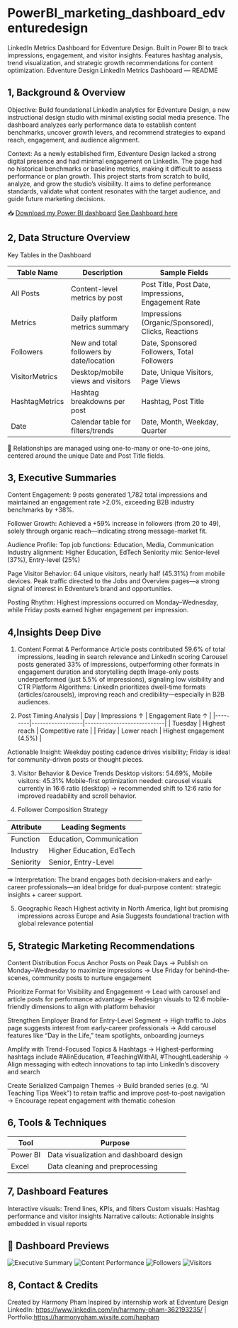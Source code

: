 # PowerBI_marketing_dashboard_edventuredesign
LinkedIn Metrics Dashboard for Edventure Design. Built in Power BI to track impressions, engagement, and visitor insights. Features hashtag analysis, trend visualization, and strategic growth recommendations for content optimization.
Edventure Design LinkedIn Metrics Dashboard — README

## 1️, Background & Overview
Objective:
 Build foundational LinkedIn analytics for Edventure Design, a new instructional design studio with minimal existing social media presence. The dashboard analyzes early performance data to establish content benchmarks, uncover growth levers, and recommend strategies to expand reach, engagement, and audience alignment.

Context:
As a newly established firm, Edventure Design lacked a strong digital presence and had minimal engagement on LinkedIn. The page had no historical benchmarks or baseline metrics, making it difficult to assess performance or plan growth. This project starts from scratch to build, analyze, and grow the studio’s visibility. It aims to define performance standards, validate what content resonates with the target audience, and guide future marketing decisions.

📥 [Download my Power BI dashboard](https://drive.google.com/file/d/1fgWwlwA7OGkbP2N-_WKXW77vhZc01p9Z/view?usp=sharing)
[See Dashboard here](https://app.powerbi.com/view?r=eyJrIjoiN2NiYjRhZmQtMWQ1Ny00N2I5LWE3OTUtNWM4NGJkZjc5YWViIiwidCI6IjQxYWI0MmE5LTM4MWItNDhjZi04YTg1LTcyMDQ2NDkyMjk3NiIsImMiOjEwfQ%3D%3D)

## 2️, Data Structure Overview
Key Tables in the Dashboard

| Table Name      | Description                              | Sample Fields                                      |
|-----------------|------------------------------------------|----------------------------------------------------|
| All Posts       | Content-level metrics by post            | Post Title, Post Date, Impressions, Engagement Rate|
| Metrics         | Daily platform metrics summary           | Impressions (Organic/Sponsored), Clicks, Reactions |
| Followers       | New and total followers by date/location | Date, Sponsored Followers, Total Followers         |
| VisitorMetrics  | Desktop/mobile views and visitors        | Date, Unique Visitors, Page Views                  |
| HashtagMetrics  | Hashtag breakdowns per post              | Hashtag, Post Title                                |
| Date            | Calendar table for filters/trends        | Date, Month, Weekday, Quarter                      |

📌 Relationships are managed using one-to-many or one-to-one joins, centered around the unique Date and Post Title fields. 

## 3, Executive Summaries
Content Engagement: 9 posts generated 1,782 total impressions and maintained an engagement rate >2.0%, exceeding B2B industry benchmarks by +38%.

Follower Growth: Achieved a +59% increase in followers (from 20 to 49), solely through organic reach—indicating strong message-market fit.

Audience Profile:
Top job functions: Education, Media, Communication
Industry alignment: Higher Education, EdTech
Seniority mix: Senior-level (37%), Entry-level (25%)

Page Visitor Behavior: 64 unique visitors, nearly half (45.31%) from mobile devices. Peak traffic directed to the Jobs and Overview pages—a strong signal of interest in Edventure’s brand and opportunities.

Posting Rhythm: Highest impressions occurred on Monday–Wednesday, while Friday posts earned higher engagement per impression.

## 4,Insights Deep Dive
1. Content Format & Performance
Article posts contributed 59.6% of total impressions, leading in search relevance and LinkedIn scoring
Carousel posts generated 33% of impressions, outperforming other formats in engagement duration and storytelling depth
Image-only posts underperformed (just 5.5% of impressions), signaling low visibility and CTR
Platform Algorithms: LinkedIn prioritizes dwell-time formats (articles/carousels), improving reach and credibility—especially in B2B audiences.

2. Post Timing Analysis
| Day     | Impressions ↑    | Engagement Rate ↑          |
|---------|------------------|----------------------------|
| Tuesday | Highest reach    | Competitive rate           |
| Friday  | Lower reach      | Highest engagement (4.5%)  |

Actionable Insight: Weekday posting cadence drives visibility; Friday is ideal for community-driven posts or thought pieces.

3. Visitor Behavior & Device Trends
Desktop visitors: 54.69%, Mobile visitors: 45.31%
Mobile-first optimization needed: carousel visuals currently in 16:6 ratio (desktop) → recommended shift to 12:6 ratio for improved readability and scroll behavior.

4. Follower Composition Strategy

| Attribute | Leading Segments              |
|-----------|-------------------------------|
| Function  | Education, Communication      |
| Industry  | Higher Education, EdTech      |
| Seniority | Senior, Entry-Level           |

=> Interpretation: The brand engages both decision-makers and early-career professionals—an ideal bridge for dual-purpose content: strategic insights + career support.

5. Geographic Reach
Highest activity in North America, light but promising impressions across Europe and Asia
Suggests foundational traction with global relevance potential

## 5, Strategic Marketing Recommendations
Content Distribution Focus
Anchor Posts on Peak Days
 → Publish on Monday–Wednesday to maximize impressions
 → Use Friday for behind-the-scenes, community posts to nurture engagement


Prioritize Format for Visibility and Engagement
 → Lead with carousel and article posts for performance advantage
 → Redesign visuals to 12:6 mobile-friendly dimensions to align with platform behavior


Strengthen Employer Brand for Entry-Level Segment
 → High traffic to Jobs page suggests interest from early-career professionals
 → Add carousel features like “Day in the Life,” team spotlights, onboarding journeys


Amplify with Trend-Focused Topics & Hashtags
 → Highest-performing hashtags include #AIinEducation, #TeachingWithAI, #ThoughtLeadership
 → Align messaging with edtech innovations to tap into LinkedIn’s discovery and search

Create Serialized Campaign Themes
 → Build branded series (e.g. “AI Teaching Tips Week”) to retain traffic and improve post-to-post navigation
 → Encourage repeat engagement with thematic cohesion

## 6, Tools & Techniques
| Tool     | Purpose                                      |
|----------|----------------------------------------------|
| Power BI | Data visualization and dashboard design      |
| Excel    | Data cleaning and preprocessing              |

## 7, Dashboard Features
Interactive visuals: Trend lines, KPIs, and filters
Custom visuals: Hashtag performance and visitor insights
Narrative callouts: Actionable insights embedded in visual reports

## 📸 Dashboard Previews

![Executive Summary](./assets/Screenshot-2025-08-03-182506.png)
![Content Performance](./assets/Screenshot-2025-08-03-182537.png)
![Followers](./assets/Screenshot-2025-08-03-182552.png)
![Visitors](./assets/Screenshot-2025-08-03-182610.png)

## 8, Contact & Credits
Created by Harmony Pham
Inspired by internship work at Edventure Design
LinkedIn: https://www.linkedin.com/in/harmony-pham-362193235/ | Portfolio:https://harmonypham.wixsite.com/hapham